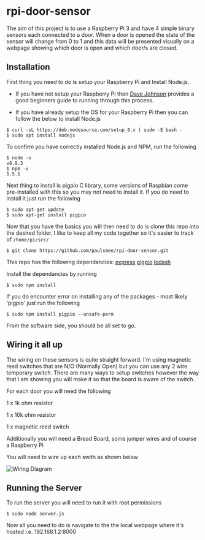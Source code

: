 
# rpi-door-sensor

The aim of this project is to use a Raspberry Pi 3 and have 4 simple binary
sensors each connected to a door. When a door is opened the state of the sensor
will change from 0 to 1 and this data will be presented visually on a webpage
showing which door is open and which door/s are closed.

## Installation

First thing you need to do is setup your Raspberry Pi and Install Node.js.
- If you have not setup your Raspberry Pi then [Dave Johnson](http://thisdavej.com/beginners-guide-to-installing-node-js-on-a-raspberry-pi/) provides a good beginners guide to running through this process.

- If you have already setup the OS for your Raspberry Pi then you can follow the below to install Node.js
```shell
$ curl -sL https://deb.nodesource.com/setup_8.x | sudo -E bash -
$ sudo apt install nodejs
```
To confirm you have correctly installed Node.js and NPM, run the following
```shell
$ node -v
v8.9.3
$ npm -v
5.5.1
```

Next thing to install is pigpio C library, some versions of Raspbian come pre-installed with this so you may not need to install it. If you do need to install it just run the following
```shell
$ sudo apt-get update
$ sudo apt-get install pigpio
```

Now that you have the basics you will then need to do is clone this repo into the desired folder. I like to keep all my code together so it's easier to track of `/home/pi/src/`
```shell
$ git clone https://github.com/paulsmee/rpi-door-sensor.git
```
This repo has the following dependancies:
[express](https://www.npmjs.com/package/express)
[pigpio](https://www.npmjs.com/package/pigpio)
[lodash](https://www.npmjs.com/package/lodash)

Install the dependancies by running 
```shell
$ sudo npm install
```

If you do encounter error on installing any of the packages - most likely 'pigpio' just run the following
```shell
$ sudo npm install pigpio --unsafe-perm
```

From the software side, you should be all set to go.

## Wiring it all up

The wiring on these sensors is quite straight forward. I'm using magnetic reed switches that are N/O (Normally Open) but you can use any 2 wire temporary switch. There are many ways to setup switches however the way that I am showing you will make it so that the board is aware of the switch.

For each door you will need the following

1 x 1k ohm resistor

1 x 10k ohm resistor

1 x magnetic reed switch

Additionally you will need a Bread Board, some jumper wires and of course a Raspberry Pi

You will need to wire up each swith as shown below

![Wiring Diagram](https://github.com/paulsmee/rpi-door-sensor/blob/master/diagram.png-ignore)

## Running the Server

To run the server you will need to run it with root permissions

```shell
$ sudo node server.js
```

Now all you need to do is navigate to the the local webpage where it's hosted i.e. 192.168.1.2:8000


